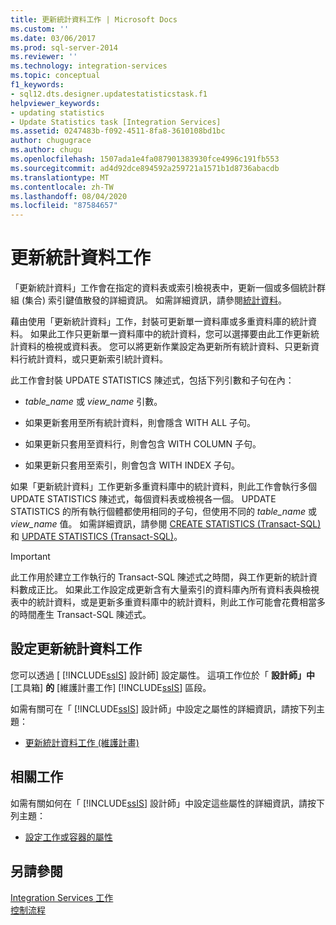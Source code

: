 ```yaml
---
title: 更新統計資料工作 | Microsoft Docs
ms.custom: ''
ms.date: 03/06/2017
ms.prod: sql-server-2014
ms.reviewer: ''
ms.technology: integration-services
ms.topic: conceptual
f1_keywords:
- sql12.dts.designer.updatestatisticstask.f1
helpviewer_keywords:
- updating statistics
- Update Statistics task [Integration Services]
ms.assetid: 0247483b-f092-4511-8fa8-3610108bd1bc
author: chugugrace
ms.author: chugu
ms.openlocfilehash: 1507ada1e4fa087901383930fce4996c191fb553
ms.sourcegitcommit: ad4d92dce894592a259721a1571b1d8736abacdb
ms.translationtype: MT
ms.contentlocale: zh-TW
ms.lasthandoff: 08/04/2020
ms.locfileid: "87584657"
---
```

# <a name="update-statistics-task"></a>更新統計資料工作
  「更新統計資料」工作會在指定的資料表或索引檢視表中，更新一個或多個統計群組 (集合) 索引鍵值散發的詳細資訊。 如需詳細資訊，請參閱[統計資料](../../relational-databases/statistics/statistics.md)。  
  
 藉由使用「更新統計資料」工作，封裝可更新單一資料庫或多重資料庫的統計資料。 如果此工作只更新單一資料庫中的統計資料，您可以選擇要由此工作更新統計資料的檢視或資料表。 您可以將更新作業設定為更新所有統計資料、只更新資料行統計資料，或只更新索引統計資料。  
  
 此工作會封裝 UPDATE STATISTICS 陳述式，包括下列引數和子句在內：  
  
-   *table_name* 或 *view_name* 引數。  
  
-   如果更新套用至所有統計資料，則會隱含 WITH ALL 子句。  
  
-   如果更新只套用至資料行，則會包含 WITH COLUMN 子句。  
  
-   如果更新只套用至索引，則會包含 WITH INDEX 子句。  
  
 如果「更新統計資料」工作更新多重資料庫中的統計資料，則此工作會執行多個 UPDATE STATISTICS 陳述式，每個資料表或檢視各一個。 UPDATE STATISTICS 的所有執行個體都使用相同的子句，但使用不同的 *table_name* 或 *view_name* 值。 如需詳細資訊，請參閱 [CREATE STATISTICS &#40;Transact-SQL&#41;](/sql/t-sql/statements/create-statistics-transact-sql) 和 [UPDATE STATISTICS &#40;Transact-SQL&#41;](/sql/t-sql/statements/update-statistics-transact-sql)。  
  
> [!IMPORTANT]  
>  此工作用於建立工作執行的 Transact-SQL 陳述式之時間，與工作更新的統計資料數成正比。 如果此工作設定成更新含有大量索引的資料庫內所有資料表與檢視表中的統計資料，或是更新多重資料庫中的統計資料，則此工作可能會花費相當多的時間產生 Transact-SQL 陳述式。  
  
## <a name="configuration-of-the-update-statistics-task"></a>設定更新統計資料工作  
 您可以透過 [ [!INCLUDE[ssIS](../../../includes/ssis-md.md)] 設計師] 設定屬性。 這項工作位於「 **設計師」中** [工具箱] **的** [維護計畫工作] [!INCLUDE[ssIS](../../../includes/ssis-md.md)] 區段。  
  
 如需有關可在「 [!INCLUDE[ssIS](../../../includes/ssis-md.md)] 設計師」中設定之屬性的詳細資訊，請按下列主題：  
  
-   [更新統計資料工作 &#40;維護計畫&#41;](../../relational-databases/maintenance-plans/update-statistics-task-maintenance-plan.md)  
  
## <a name="related-tasks"></a>相關工作  
 如需有關如何在「 [!INCLUDE[ssIS](../../../includes/ssis-md.md)] 設計師」中設定這些屬性的詳細資訊，請按下列主題：  
  
-   [設定工作或容器的屬性](../set-the-properties-of-a-task-or-container.md)  
  
## <a name="see-also"></a>另請參閱  
 [Integration Services 工作](integration-services-tasks.md)   
 [控制流程](control-flow.md)  
  
  
